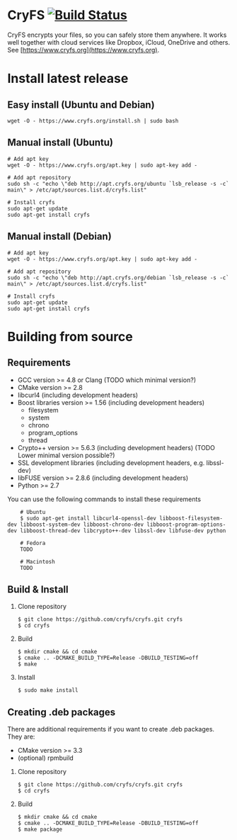 # CryFS [![Build Status](https://travis-ci.org/cryfs/cryfs.svg?branch=master)](https://travis-ci.org/cryfs/cryfs)
CryFS encrypts your files, so you can safely store them anywhere. It works well together with cloud services like Dropbox, iCloud, OneDrive and others.
See [https://www.cryfs.org](https://www.cryfs.org).

Install latest release
======================

Easy install (Ubuntu and Debian)
--------------------------------

    wget -O - https://www.cryfs.org/install.sh | sudo bash

Manual install (Ubuntu)
-----------------------

    # Add apt key
    wget -O - https://www.cryfs.org/apt.key | sudo apt-key add -

    # Add apt repository
    sudo sh -c "echo \"deb http://apt.cryfs.org/ubuntu `lsb_release -s -c` main\" > /etc/apt/sources.list.d/cryfs.list"
    
    # Install cryfs 
    sudo apt-get update
    sudo apt-get install cryfs

Manual install (Debian)
-----------------------
    # Add apt key
    wget -O - https://www.cryfs.org/apt.key | sudo apt-key add -

    # Add apt repository
    sudo sh -c "echo \"deb http://apt.cryfs.org/debian `lsb_release -s -c` main\" > /etc/apt/sources.list.d/cryfs.list"
    
    # Install cryfs 
    sudo apt-get update
    sudo apt-get install cryfs
    

Building from source
====================

Requirements
------------
  - GCC version >= 4.8 or Clang (TODO which minimal version?)
  - CMake version >= 2.8
  - libcurl4 (including development headers) 
  - Boost libraries version >= 1.56 (including development headers)
    - filesystem
    - system
    - chrono
    - program_options
    - thread
  - Crypto++ version >= 5.6.3 (including development headers) (TODO Lower minimal version possible?)
  - SSL development libraries (including development headers, e.g. libssl-dev)
  - libFUSE version >= 2.8.6 (including development headers)
  - Python >= 2.7

You can use the following commands to install these requirements

        # Ubuntu
        $ sudo apt-get install libcurl4-openssl-dev libboost-filesystem-dev libboost-system-dev libboost-chrono-dev libboost-program-options-dev libboost-thread-dev libcrypto++-dev libssl-dev libfuse-dev python
        
        # Fedora
        TODO
        
        # Macintosh
        TODO

Build & Install
---------------
 
 1. Clone repository

        $ git clone https://github.com/cryfs/cryfs.git cryfs
        $ cd cryfs

 2. Build

        $ mkdir cmake && cd cmake
        $ cmake .. -DCMAKE_BUILD_TYPE=Release -DBUILD_TESTING=off
        $ make
        
 3. Install

        $ sudo make install


Creating .deb packages
----------------------

There are additional requirements if you want to create .deb packages. They are:
 - CMake version >= 3.3
 - (optional) rpmbuild

 1. Clone repository

        $ git clone https://github.com/cryfs/cryfs.git cryfs
        $ cd cryfs

 2. Build

        $ mkdir cmake && cd cmake
        $ cmake .. -DCMAKE_BUILD_TYPE=Release -DBUILD_TESTING=off
        $ make package
